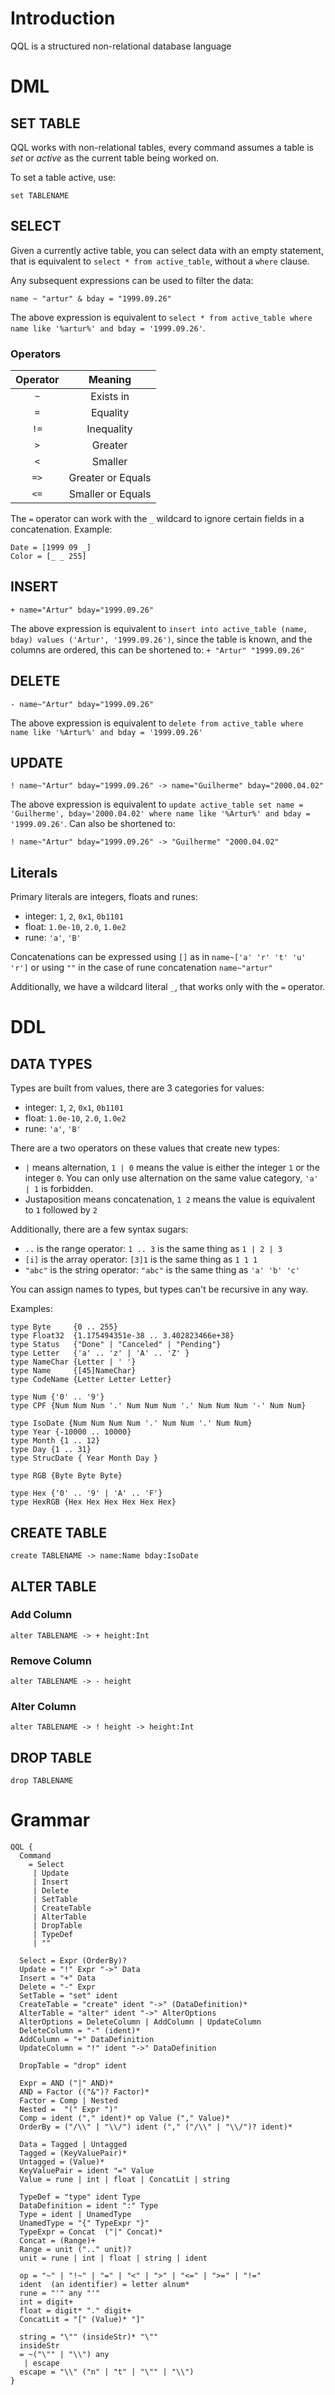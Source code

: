 # Introduction

QQL is a structured non-relational database language

# DML

## SET TABLE

QQL works with non-relational tables, every command assumes a table is _set_ or _active_
as the current table being worked on.

To set a table active, use:

```
set TABLENAME
```

## SELECT

Given a currently active table, you can select data with an empty statement,
that is equivalent to `select * from active_table`, without a `where` clause.

Any subsequent expressions can be used to filter the data:

```
name ~ "artur" & bday = "1999.09.26"
```

The above expression is equivalent to `select * from active_table where name like '%artur%' and bday = '1999.09.26'`.

### Operators

| Operator   | Meaning           |
|:----------:|:-----------------:|
|    `~`     | Exists in         |
|    `=`     | Equality          |
|    `!=`    | Inequality        |
|    `>`     | Greater           |
|    `<`     | Smaller           |
|    `=>`    | Greater or Equals |
|    `<=`    | Smaller or Equals |

The `=` operator can work with the `_` wildcard to ignore certain fields in a concatenation.
Example:
```
Date = [1999 09 _]
Color = [_ _ 255]
```

## INSERT

```
+ name="Artur" bday="1999.09.26"
```

The above expression is equivalent to `insert into active_table (name, bday) values ('Artur', '1999.09.26')`, since
the table is known, and the columns are ordered, this can be shortened to: `+ "Artur" "1999.09.26"`

## DELETE

```
- name~"Artur" bday="1999.09.26"
```
The above expression is equivalent to `delete from active_table where name like '%Artur%' and bday = '1999.09.26'`

## UPDATE

```
! name~"Artur" bday="1999.09.26" -> name="Guilherme" bday="2000.04.02"
```

The above expression is equivalent to `update active_table set name = 'Guilherme', bday='2000.04.02' where name like '%Artur%' and bday = '1999.09.26'`.
Can also be shortened to:

```
! name~"Artur" bday="1999.09.26" -> "Guilherme" "2000.04.02"
```

## Literals

Primary literals are integers, floats and runes:
- integer: `1`, `2`, `0x1`, `0b1101`
- float: `1.0e-10`, `2.0`, `1.0e2`
- rune: `'a'`, `'B'`

Concatenations can be expressed using `[]` as in `name~['a' 'r' 't' 'u' 'r']`
or using `""` in the case of rune concatenation `name~"artur"`

Additionally, we have a wildcard literal `_`, that works only with the `=` operator.

# DDL

## DATA TYPES

Types are built from values, there are 3 categories for values:
- integer: `1`, `2`, `0x1`, `0b1101`
- float: `1.0e-10`, `2.0`, `1.0e2`
- rune: `'a'`, `'B'`

There are a two operators on these values that create new types:
- `|` means alternation, `1 | 0` means the value is either the integer `1` or the integer `0`.
You can only use alternation on the same value category, `'a' | 1` is forbidden.
- Justaposition means concatenation, `1 2` means the value is equivalent to `1` followed by `2`

Additionally, there are a few syntax sugars:
- `..` is the range operator: `1 .. 3` is the same thing as `1 | 2 | 3`
- `[i]` is the array operator: `[3]1` is the same thing as `1 1 1`
- `"abc"` is the string operator: `"abc"` is the same thing as `'a' 'b' 'c'`

You can assign names to types, but types can't be recursive in any way.

Examples:
```
type Byte     {0 .. 255}
type Float32  {1.175494351e-38 .. 3.402823466e+38}
type Status   {"Done" | "Canceled" | "Pending"}
type Letter   {'a' .. 'z' | 'A' .. 'Z' }
type NameChar {Letter | ' '}
type Name     {[45]NameChar}
type CodeName {Letter Letter Letter}

type Num {'0' .. '9'}
type CPF {Num Num Num '.' Num Num Num '.' Num Num Num '-' Num Num}

type IsoDate {Num Num Num Num '.' Num Num '.' Num Num}
type Year {-10000 .. 10000}
type Month {1 .. 12}
type Day {1 .. 31}
type StrucDate { Year Month Day }

type RGB {Byte Byte Byte}

type Hex {'0' .. '9' | 'A' .. 'F'}
type HexRGB {Hex Hex Hex Hex Hex Hex}
```

## CREATE TABLE

```
create TABLENAME -> name:Name bday:IsoDate
```

## ALTER TABLE

### Add Column
```
alter TABLENAME -> + height:Int
```
### Remove Column
```
alter TABLENAME -> - height
```
### Alter Column
```
alter TABLENAME -> ! height -> height:Int
```

## DROP TABLE
```
drop TABLENAME
```

# Grammar

```ohm
QQL {
  Command
    = Select
     | Update
     | Insert
     | Delete
     | SetTable
     | CreateTable
     | AlterTable
     | DropTable
     | TypeDef
     | ""
  
  Select = Expr (OrderBy)?
  Update = "!" Expr "->" Data
  Insert = "+" Data
  Delete = "-" Expr
  SetTable = "set" ident
  CreateTable = "create" ident "->" (DataDefinition)*
  AlterTable = "alter" ident "->" AlterOptions
  AlterOptions = DeleteColumn | AddColumn | UpdateColumn
  DeleteColumn = "-" (ident)*
  AddColumn = "+" DataDefinition
  UpdateColumn = "!" ident "->" DataDefinition

  DropTable = "drop" ident
    
  Expr = AND ("|" AND)*
  AND = Factor (("&")? Factor)*
  Factor = Comp | Nested
  Nested =  "(" Expr ")"
  Comp = ident ("," ident)* op Value ("," Value)*
  OrderBy = ("/\\" | "\\/") ident ("," ("/\\" | "\\/")? ident)*
  
  Data = Tagged | Untagged
  Tagged = (KeyValuePair)*
  Untagged = (Value)*
  KeyValuePair = ident "=" Value
  Value = rune | int | float | ConcatLit | string

  TypeDef = "type" ident Type
  DataDefinition = ident ":" Type
  Type = ident | UnamedType
  UnamedType = "{" TypeExpr "}"
  TypeExpr = Concat  ("|" Concat)*
  Concat = (Range)+
  Range = unit (".." unit)?
  unit = rune | int | float | string | ident

  op = "~" | "!~" | "=" | "<" | ">" | "<=" | ">=" | "!="
  ident  (an identifier) = letter alnum*
  rune = "'" any "'"
  int = digit+
  float = digit* "." digit+
  ConcatLit = "[" (Value)* "]"
  
  string = "\"" (insideStr)* "\"" 
  insideStr 
  = ~("\"" | "\\") any
   | escape
  escape = "\\" ("n" | "t" | "\"" | "\\")
}
```
